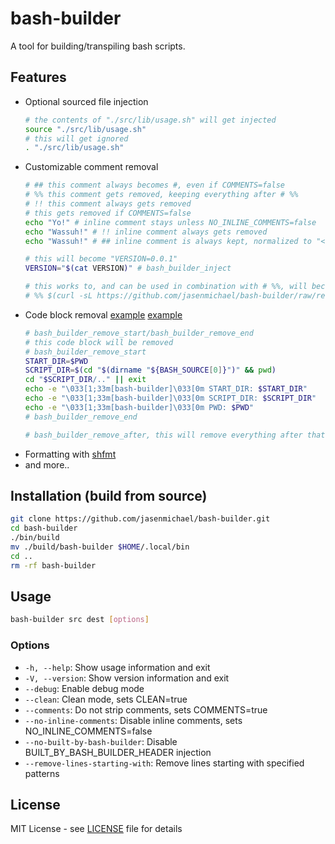 # bash-builder

A tool for building/transpiling bash scripts.

## Features

- Optional sourced file injection
  ```bash
  # the contents of "./src/lib/usage.sh" will get injected
  source "./src/lib/usage.sh"
  # this will get ignored
  . "./src/lib/usage.sh"
  ```
- Customizable comment removal
  ```bash
  # ## this comment always becomes #, even if COMMENTS=false
  # %% this comment gets removed, keeping everything after # %%
  # !! this comment always gets removed 
  # this gets removed if COMMENTS=false
  echo "Yo!" # inline comment stays unless NO_INLINE_COMMENTS=false
  echo "Wassuh!" # !! inline comment always gets removed
  echo "Wassuh!" # ## inline comment is always kept, normalized to "<code> # <inline comment>""

  # this will become "VERSION=0.0.1"
  VERSION="$(cat VERSION)" # bash_builder_inject

  # this works to, and can be used in combination with # %%, will become "VERSION=0.0.1"
  # %% $(curl -sL https://github.com/jasenmichael/bash-builder/raw/refs/heads/main/VERSION) # bash_builder_inject
  ```
- Code block removal [example](https://github.com/jasenmichael/bash-utils/blob/main/bash-log.sh#L46-L72) [example](https://github.com/jasenmichael/bash-builder/blob/main/src/main.sh#L4-L11) 
  ```bash
  # bash_builder_remove_start/bash_builder_remove_end
  # this code block will be removed
  # bash_builder_remove_start
  START_DIR=$PWD
  SCRIPT_DIR=$(cd "$(dirname "${BASH_SOURCE[0]}")" && pwd)
  cd "$SCRIPT_DIR/.." || exit
  echo -e "\033[1;33m[bash-builder]\033[0m START_DIR: $START_DIR"
  echo -e "\033[1;33m[bash-builder]\033[0m SCRIPT_DIR: $SCRIPT_DIR"
  echo -e "\033[1;33m[bash-builder]\033[0m PWD: $PWD"
  # bash_builder_remove_end

  # bash_builder_remove_after, this will remove everything after that line in the file, usefull when you want to remove a bottom section of an injected sourced file.
  ```
- Formatting with [shfmt](https://github.com/patrickvane/shfmt)
- and more..

## Installation (build from source)

```bash
git clone https://github.com/jasenmichael/bash-builder.git
cd bash-builder
./bin/build
mv ./build/bash-builder $HOME/.local/bin
cd ..
rm -rf bash-builder
```

## Usage

```bash
bash-builder src dest [options] 
```

### Options

- `-h, --help`: Show usage information and exit
- `-V, --version`: Show version information and exit
- `--debug`: Enable debug mode
- `--clean`: Clean mode, sets CLEAN=true
- `--comments`: Do not strip comments, sets COMMENTS=true
- `--no-inline-comments`: Disable inline comments, sets NO_INLINE_COMMENTS=false
- `--no-built-by-bash-builder`: Disable BUILT_BY_BASH_BUILDER_HEADER injection
- `--remove-lines-starting-with`: Remove lines starting with specified patterns

## License

MIT License - see [LICENSE](LICENSE.md) file for details

